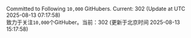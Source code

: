 Committed to Following `10,000` GitHubers. Current: <!-- FOLLOWING_COUNT -->302<!-- FOLLOWING_COUNT --> (Update at UTC <!-- LAST_UPDATED -->2025-08-13 07:17:58<!-- LAST_UPDATED -->)<br>
致力于关注`10,000`个GitHuber。当前：<!-- FOLLOWING_COUNT -->302<!-- FOLLOWING_COUNT --> (更新于北京时间 <!-- LAST_UPDATED_CST -->2025-08-13 15:17:58<!-- LAST_UPDATED_CST -->)
